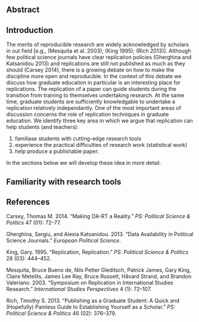 Abstract
--------

Introduction
------------

The merits of reproducible research are widely acknowledged by scholars
in out field [e.g., (Mesquita et al. 2003); (King 1995); (Rich 2013)].
Although few political science journals have clear replication policies
(Gherghina and Katsanidou 2013) and replications are still not published
as much as they should (Carsey 2014), there is a growing debate on how
to make the discipline more open and reproducible. In the context of
this debate we discuss how graduate education in particular is an
interesting place for replications. The replication of a paper can guide
students during the transition from training to themselves undertaking
research. At the same time, graduate students are sufficiently
knowledgable to undertake a replication relatively independantly. One of
the most important areas of discussion concerns the role of replication
techniques in graduate education. We identify three key area in which we
argue that replication can help students (and teachers):

1.  familiase students with cutting-edge research tools
2.  experience the practical difficulties of research work (statistical
    work)
3.  help produce a publishable paper.

In the sections below we will develop these idea in more detail.

Familiarity with research tools
-------------------------------

References
----------

Carsey, Thomas M. 2014. “Making DA-RT a Reality.” *PS: Political Science
& Politics* 47 (01): 72–77.

Gherghina, Sergiu, and Alexia Katsanidou. 2013. “Data Availability in
Political Science Journals.” *European Political Science*.

King, Gary. 1995. “Replication, Replication.” *PS: Political Science &
Politics* 28 (03): 444–452.

Mesquita, Bruce Bueno de, Nils Petter Gleditsch, Patrick James, Gary
King, Claire Metelits, James Lee Ray, Bruce Russett, Håvard Strand, and
Brandon Valeriano. 2003. “Symposium on Replication in International
Studies Research.” *International Studies Perspectives* 4 (1): 72–107.

Rich, Timothy S. 2013. “Publishing as a Graduate Student: A Quick and
(Hopefully) Painless Guide to Establishing Yourself as a Scholar.” *PS:
Political Science & Politics* 46 (02): 376–379.
